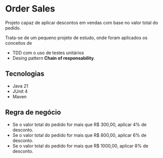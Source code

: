 # Order Sales

Projeto capaz de aplicar descontos em vendas com base no valor total do pedido.

Trata-se de um pequeno projeto de estudo, onde foram aplicados os conceitos de
- TDD com o uso de testes unitários
- Desing pattern **Chain of responsability**.

## Tecnologias
- Java 21
- JUnit 4
- Maven

## Regra de negócio

- Se o valor total do pedido for mais que R$ 300,00, aplicar 4% de desconto.
- Se o valor total do pedido for mais que R$ 800,00, aplicar 6% de desconto.
- Se o valor total do pedido for mais que R$ 1000,00, aplicar 8% de desconto.